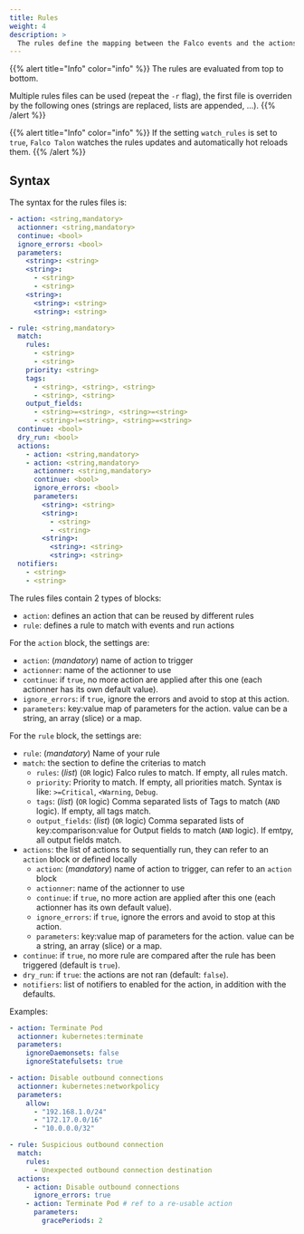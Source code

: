 ```yaml
---
title: Rules
weight: 4
description: >
  The rules define the mapping between the Falco events and the actions to run
---
```


{{% alert title="Info" color="info" %}}
The rules are evaluated from top to bottom.

Multiple rules files can be used (repeat the `-r` flag), the first file is overriden by the following ones (strings are replaced, lists are appended, ...).
{{% /alert %}}

{{% alert title="Info" color="info" %}}
If the setting `watch_rules` is set to `true`, `Falco Talon` watches the rules updates and automatically hot reloads them.
{{% /alert %}}


## Syntax

The syntax for the rules files is:

```yaml
- action: <string,mandatory>
  actionner: <string,mandatory>
  continue: <bool>
  ignore_errors: <bool>
  parameters:
    <string>: <string>
    <string>:
      - <string>
      - <string>
    <string>:
      <string>: <string>
      <string>: <string>

- rule: <string,mandatory>
  match:
    rules:
      - <string>
      - <string>
    priority: <string>
    tags:
      - <string>, <string>, <string>
      - <string>, <string>
    output_fields:
      - <string>=<string>, <string>=<string>
      - <string>!=<string>, <string>=<string>
  continue: <bool>
  dry_run: <bool>
  actions:
    - action: <string,mandatory>
    - action: <string,mandatory>
      actionner: <string,mandatory>
      continue: <bool>
      ignore_errors: <bool>
      parameters:
        <string>: <string>
        <string>:
          - <string>
          - <string>
        <string>:
          <string>: <string>
          <string>: <string>
  notifiers:
    - <string>
    - <string>
```

The rules files contain 2 types of blocks: 
* `action`: defines an action that can be reused by different rules
* `rule`: defines a rule to match with events and run actions

For the `action` block, the settings are:
* `action`: (*mandatory*) name of action to trigger
* `actionner`: name of the actionner to use
* `continue`: if `true`, no more action are applied after this one (each actionner has its own default value).
* `ignore_errors`: if `true`, ignore the errors and avoid to stop at this action.
* `parameters`: key:value map of parameters for the action. value can be a string, an array (slice) or a map.

For the `rule` block, the settings are:
* `rule`: (*mandatory*) Name of your rule
* `match`: the section to define the criterias to match
  * `rules`: (*list*) (`OR` logic) Falco rules to match. If empty, all rules match.
  * `priority`: Priority to match. If empty, all priorities match. Syntax is like: `>=Critical`, `<Warning`, `Debug`.
  * `tags`: (*list*) (`OR` logic) Comma separated lists of Tags to match (`AND` logic). If empty, all tags match.
  * `output_fields`: (*list*) (`OR` logic) Comma separated lists of key:comparison:value for Output fields to match (`AND` logic). If emtpy, all output fields match.
* `actions`: the list of actions to sequentially run, they can refer to an `action` block or defined locally 
  * `action`: (*mandatory*) name of action to trigger, can refer to an `action` block
  * `actionner`: name of the actionner to use
  * `continue`: if `true`, no more action are applied after this one (each actionner has its own default value).
  * `ignore_errors`: if `true`, ignore the errors and avoid to stop at this action.
  * `parameters`: key:value map of parameters for the action. value can be a string, an array (slice) or a map.
* `continue`: if `true`, no more rule are compared after the rule has been triggered (default is `true`).
* `dry_run`: if `true`: the actions are not ran (default: `false`).
* `notifiers`: list of notifiers to enabled for the action, in addition with the defaults.

Examples:

```yaml
- action: Terminate Pod
  actionner: kubernetes:terminate
  parameters:
    ignoreDaemonsets: false
    ignoreStatefulsets: true

- action: Disable outbound connections
  actionner: kubernetes:networkpolicy
  parameters:
    allow:
      - "192.168.1.0/24"
      - "172.17.0.0/16"
      - "10.0.0.0/32"

- rule: Suspicious outbound connection
  match:
    rules:
      - Unexpected outbound connection destination
  actions:
    - action: Disable outbound connections
      ignore_errors: true
    - action: Terminate Pod # ref to a re-usable action
      parameters:
        gracePeriods: 2
```